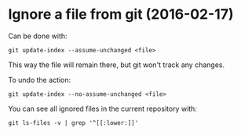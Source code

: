 # Ignore a file from git (2016-02-17)
Can be done with:

`git update-index --assume-unchanged <file>`

This way the file will remain there, but git won't track any changes.

To undo the action:

`git update-index --no-assume-unchanged <file>`

You can see all ignored files in the current repository with:

`git ls-files -v | grep '^[[:lower:]]'`
